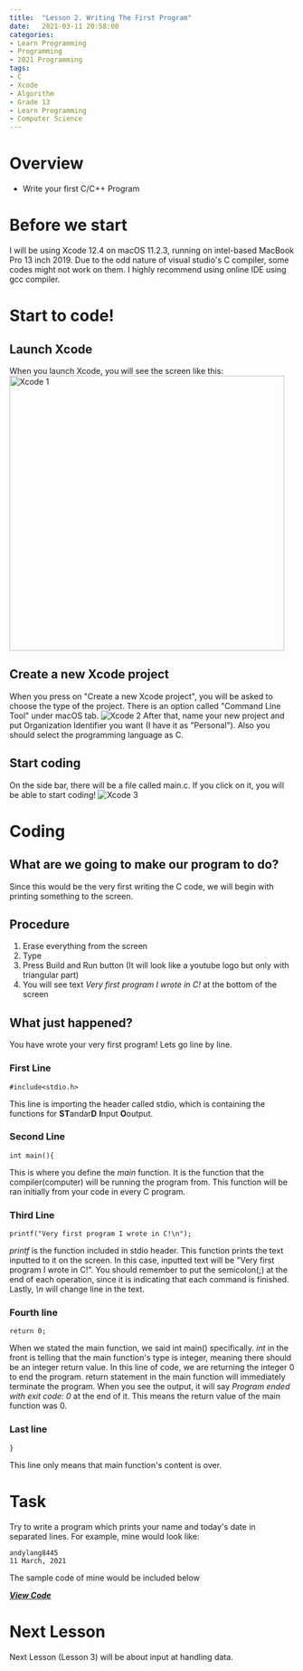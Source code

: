 ```yaml
---
title:  "Lesson 2. Writing The First Program"
date:   2021-03-11 20:58:00
categories:
- Learn Programming
- Programming
- 2021 Programming
tags:
- C
- Xcode
- Algorithm
- Grade 13
- Learn Programming
- Computer Science
---
```

# Overview
* Write your first C/C++ Program

# Before we start
I will be using Xcode 12.4 on macOS 11.2.3, running on intel-based MacBook Pro 13 inch 2019. Due to the odd nature of visual studio's C compiler, some codes might not work on them. I highly recommend using online IDE using gcc compiler.

# Start to code!
## Launch Xcode
When you launch Xcode, you will see the screen like this:
<img width="486" alt="Xcode 1" src="https://user-images.githubusercontent.com/46326335/110869105-c9aa8400-8297-11eb-9935-6e96eb99135d.png">

## Create a new Xcode project
When you press on "Create a new Xcode project", you will be asked to choose the type of the project. There is an option called "Command Line Tool" under macOS tab.
<img alt="Xcode 2" src="https://user-images.githubusercontent.com/46326335/110877785-f6669780-82a7-11eb-8de8-292b6933af18.png">
After that, name your new project and put Organization Identifier you want (I have it as "Personal"). Also you should select the programming language as C.

## Start coding
On the side bar, there will be a file called main.c. If you click on it, you will be able to start coding!
<img alt="Xcode 3" src="https://user-images.githubusercontent.com/46326335/110877951-4fcec680-82a8-11eb-9272-cf3abba876ef.png">

# Coding
## What are we going to make our program to do?
Since this would be the very first writing the C code, we will begin with printing something to the screen.

## Procedure
1. Erase everything from the screen
2. Type <script src="https://gist.github.com/andylang8445/a2af574639adfc6a78a45f2e79d93291.js"></script>
3. Press Build and Run button (It will look like a youtube logo but only with triangular part)
4. You will see text <i>Very first program I wrote in C!</i> at the bottom of the screen

## What just happened?
You have wrote your very first program!
Lets go line by line.

### First Line
```
#include<stdio.h>
```
This line is importing the header called stdio, which is containing the functions for <b>ST</b>andar<b>D</b> <b>I</b>nput <b>O</b>output.

### Second Line
```
int main(){
```
This is where you define the <i>main</i> function. It is the function that the compiler(computer) will be running the program from. This function will be ran initially from your code in every C program.

### Third Line
```
printf("Very first program I wrote in C!\n");
```
<i>printf</i> is the function included in stdio header. This function prints the text inputted to it on the screen. In this case, inputted text will be "Very first program I wrote in C!". You should remember to put the semicolon(;) at the end of each operation, since it is indicating that each command is finished. Lastly, <i>\n</i> will change line in the text.

### Fourth line
```
return 0;
```
When we stated the main function, we said int main() specifically. <i>int</i> in the front is telling that the main function's type is integer, meaning there should be an integer return value. In this line of code, we are returning the integer 0 to end the program. return statement in the main function will immediately terminate the program. When you see the output, it will say <i>Program ended with exit code: 0</i> at the end of it. This means the return value of the main function was 0.

### Last line
```
}
```
This line only means that main function's content is over.

# Task
Try to write a program which prints your name and today's date in separated lines. For example, mine would look like:
```
andylang8445
11 March, 2021
```

The sample code of mine would be included below
<div>
<a onclick = "this.nextSibling.style.display=(this.nextSibling.style.display=='none')?'block':'none';" href = "javascript:void(0)">
<b><i>View Code</i></b>
</a><div style = "DISPLAY : none">
<script src="https://gist.github.com/andylang8445/489fcb6a0e0b922bd5b929e360a660c3.js"></script>
</div>
</div>

# Next Lesson
Next Lesson (Lesson 3) will be about input at handling data.
